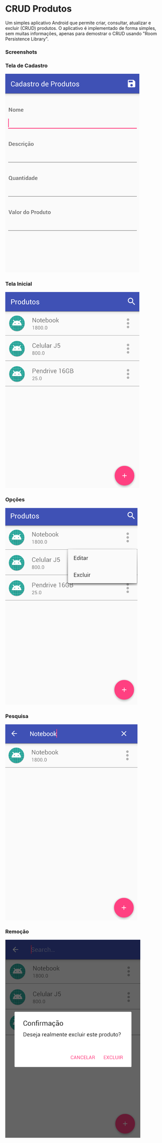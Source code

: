 # CRUD Produtos

Um simples aplicativo Android que permite criar, consultar, atualizar e excluir (CRUD) produtos.
O aplicativo é implementado de forma simples, sem muitas informações, apenas para demostrar
o CRUD usando "Room Persistence Library".

### Screenshots
### Tela de Cadastro
![alt text](https://github.com/marcostark/CRUD-Produtos/blob/master/screenshot/01.png)

### Tela Inicial
![alt text](https://github.com/marcostark/CRUD-Produtos/blob/master/screenshot/02.png)

### Opções
![alt text](https://github.com/marcostark/CRUD-Produtos/blob/master/screenshot/03.png)

### Pesquisa
![alt text](https://github.com/marcostark/CRUD-Produtos/blob/master/screenshot/04.png)

### Remoção
![alt text](https://github.com/marcostark/CRUD-Produtos/blob/master/screenshot/05.png)


